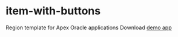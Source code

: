 # item-with-buttons
Region template for Apex Oracle applications
Download [demo app](https://github.com/SlavaAtamanskiy/item-with-buttons/blob/master/example/example.sql)
